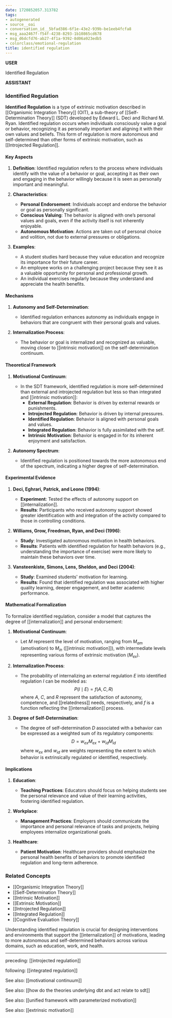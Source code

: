 ```yaml
---
date: 1720852057.313782
tags:
- autogenerated
- source__oai
- conversation_id__5bfad386-6f1e-43e2-939b-be1eeb4fcfa8
- msg_aaa2467f-f54f-4238-8293-1b10865cd678
- msg_d6dcfd76-ab27-4f1a-9392-8d06a923edb5
- colorclass/emotional-regulation
title: identified regulation
---
```


**USER**

Identified Regulation


**ASSISTANT**

### Identified Regulation

**Identified Regulation** is a type of extrinsic motivation described in [[Organismic Integration Theory]] (OIT), a sub-theory of [[Self-Determination Theory]] (SDT) developed by Edward L. Deci and Richard M. Ryan. Identified regulation occurs when individuals consciously value a goal or behavior, recognizing it as personally important and aligning it with their own values and beliefs. This form of regulation is more autonomous and self-determined than other forms of extrinsic motivation, such as [[Introjected Regulation]].

#### Key Aspects

1. **Definition**:
   Identified regulation refers to the process where individuals identify with the value of a behavior or goal, accepting it as their own and engaging in the behavior willingly because it is seen as personally important and meaningful.

2. **Characteristics**:
   - **Personal Endorsement**: Individuals accept and endorse the behavior or goal as personally significant.
   - **Conscious Valuing**: The behavior is aligned with one’s personal values and goals, even if the activity itself is not inherently enjoyable.
   - **Autonomous Motivation**: Actions are taken out of personal choice and volition, not due to external pressures or obligations.

3. **Examples**:
   - A student studies hard because they value education and recognize its importance for their future career.
   - An employee works on a challenging project because they see it as a valuable opportunity for personal and professional growth.
   - An individual exercises regularly because they understand and appreciate the health benefits.

#### Mechanisms

1. **Autonomy and Self-Determination**:
   - Identified regulation enhances autonomy as individuals engage in behaviors that are congruent with their personal goals and values.

2. **Internalization Process**:
   - The behavior or goal is internalized and recognized as valuable, moving closer to [[intrinsic motivation]] on the self-determination continuum.

#### Theoretical Framework

1. **Motivational Continuum**:
   - In the SDT framework, identified regulation is more self-determined than external and introjected regulation but less so than integrated and [[intrinsic motivation]]:
     - **External Regulation**: Behavior is driven by external rewards or punishments.
     - **Introjected Regulation**: Behavior is driven by internal pressures.
     - **Identified Regulation**: Behavior is aligned with personal goals and values.
     - **Integrated Regulation**: Behavior is fully assimilated with the self.
     - **Intrinsic Motivation**: Behavior is engaged in for its inherent enjoyment and satisfaction.

2. **Autonomy Spectrum**:
   - Identified regulation is positioned towards the more autonomous end of the spectrum, indicating a higher degree of self-determination.

#### Experimental Evidence

1. **Deci, Eghrari, Patrick, and Leone (1994)**:
   - **Experiment**: Tested the effects of autonomy support on [[internalization]].
   - **Results**: Participants who received autonomy support showed greater identification with and integration of the activity compared to those in controlling conditions.

2. **Williams, Grow, Freedman, Ryan, and Deci (1996)**:
   - **Study**: Investigated autonomous motivation in health behaviors.
   - **Results**: Patients with identified regulation for health behaviors (e.g., understanding the importance of exercise) were more likely to maintain these behaviors over time.

3. **Vansteenkiste, Simons, Lens, Sheldon, and Deci (2004)**:
   - **Study**: Examined students' motivation for learning.
   - **Results**: Found that identified regulation was associated with higher quality learning, deeper engagement, and better academic performance.

#### Mathematical Formalization

To formalize identified regulation, consider a model that captures the degree of [[internalization]] and personal endorsement:

1. **Motivational Continuum**:
   - Let $M$ represent the level of motivation, ranging from $M_{am}$ (amotivation) to $M_{in}$ ([[intrinsic motivation]]), with intermediate levels representing various forms of extrinsic motivation ($M_{ex}$).

2. **Internalization Process**:
   - The probability of internalizing an external regulation $E$ into identified regulation $I$ can be modeled as:
   $$
   P(I \mid E) = f(A, C, R)
   $$
   where $A$, $C$, and $R$ represent the satisfaction of autonomy, competence, and [[relatedness]] needs, respectively, and $f$ is a function reflecting the [[internalization]] process.

3. **Degree of Self-Determination**:
   - The degree of self-determination $D$ associated with a behavior can be expressed as a weighted sum of its regulatory components:
   $$
   D = w_{ex}M_{ex} + w_{id}M_{id}
   $$
   where $w_{ex}$ and $w_{id}$ are weights representing the extent to which behavior is extrinsically regulated or identified, respectively.

#### Implications

1. **Education**:
   - **Teaching Practices**: Educators should focus on helping students see the personal relevance and value of their learning activities, fostering identified regulation.

2. **Workplace**:
   - **Management Practices**: Employers should communicate the importance and personal relevance of tasks and projects, helping employees internalize organizational goals.

3. **Healthcare**:
   - **Patient Motivation**: Healthcare providers should emphasize the personal health benefits of behaviors to promote identified regulation and long-term adherence.

### Related Concepts

- [[Organismic Integration Theory]]
- [[Self-Determination Theory]]
- [[Intrinsic Motivation]]
- [[Extrinsic Motivation]]
- [[Introjected Regulation]]
- [[Integrated Regulation]]
- [[Cognitive Evaluation Theory]]

Understanding identified regulation is crucial for designing interventions and environments that support the [[internalization]] of motivations, leading to more autonomous and self-determined behaviors across various domains, such as education, work, and health.


---

preceding: [[introjected regulation]]  


following: [[integrated regulation]]

See also: [[motivational continuum]]


See also: [[how do the theories underlying dbt and act relate to sdt]]


See also: [[unified framework with parameterized motivation]]


See also: [[extrinsic motivation]]